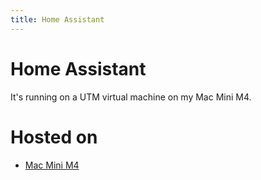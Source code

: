 ```yaml
---
title: Home Assistant
--- 
```

# Home Assistant

It's running on a UTM virtual machine on my Mac Mini M4.
# Hosted on
- [Mac Mini M4](../servers/Mac%20Mini%20M4/Mac%20Mini%20M4.md)
